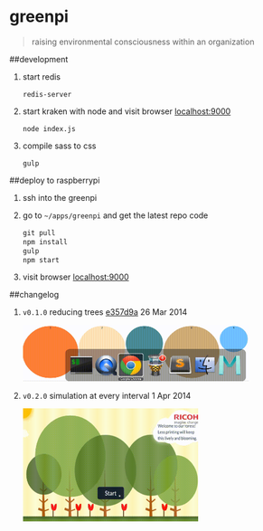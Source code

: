 # greenpi

> raising environmental consciousness within an organization

##development

1. start redis

	```
	redis-server
	```
	
1. start kraken with node and visit browser [localhost:9000](http://localhost:9000/)

	```
	node index.js 
	```

1. compile sass to css

	```
	gulp
	```

##deploy to raspberrypi

1. ssh into the greenpi
1. go to `~/apps/greenpi` and get the latest repo code

	```
	git pull
	npm install
	gulp
	npm start
	```
1. visit browser [localhost:9000](http://localhost:9000)

##changelog

1. `v0.1.0` reducing trees [e357d9a](https://github.com/ManagedApplicationServices/greenpi/commit/e357d9a0338ca0231798968c26b68fec6caadef3) 26 Mar 2014

	<img src="changelog/v0.1.0.gif" height=100 width=400>
	

1. `v0.2.0` simulation at every interval 1 Apr 2014

	<img src="changelog/v0.2.0.gif" height=200 width=310>